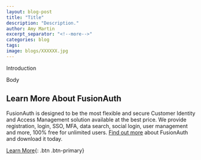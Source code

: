 ```yaml
---
layout: blog-post
title: "Title"
description: "Description."
author: Amy Martin
excerpt_separator: "<!--more-->"
categories: blog
tags:
image: blogs/XXXXXX.jpg
---
```


Introduction

<!--more-->

Body

## Learn More About FusionAuth
FusionAuth is designed to be the most flexible and secure Customer Identity and Access Management solution available at the best price. We provide registration, login, SSO, MFA, data search, social login, user management and more, 100% free for unlimited users. [Find out more](/ "FusionAuth Home") about FusionAuth and download it today.

[Learn More](/){: .btn .btn-primary}
